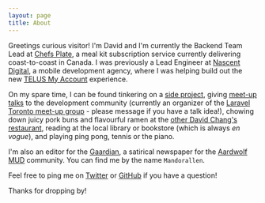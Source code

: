 ```yaml
---
layout: page
title: About
---
```


Greetings curious visitor! I'm David and I'm currently the Backend Team Lead at [Chefs Plate](https://chefsplate.com), a meal kit subscription service currently delivering coast-to-coast in Canada. I was previously a Lead Engineer at [Nascent Digital](http://nascentdigital.com/), a mobile development agency, where I was helping build out the new [TELUS My Account](https://www.telus.com/my-account/) experience.   

On my spare time, I can be found tinkering on a [side project](/projects), giving [meet-up talks](https://speakerdeck.com/davidchchang) to the development community (currently an organizer of the [Laravel Toronto meet-up group](https://www.meetup.com/Laravel-Toronto) - please message if you have a talk idea!), chowing down juicy pork buns and flavourful ramen at the [other David Chang's restaurant](https://noodlebar-toronto.momofuku.com/), reading at the local library or bookstore (which is always _en vogue_), and playing ping pong, tennis or the piano.

I'm also an editor for the [Gaardian](http://www.gaardian.com), a satirical newspaper for the [Aardwolf MUD](http://www.aardwolf.com) community. You can find me by the name `Mandorallen`.

Feel free to ping me on [Twitter](https://twitter.com/davidchchang) or [GitHub](https://github.com/davidchchang) if you have a question! 

Thanks for dropping by!
